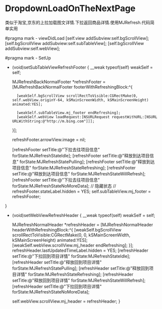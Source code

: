 # DropdownLoadOnTheNextPage
类似于淘宝,京东的上拉加载图文详情.下拉返回商品详情.使用MJRefresh.代码简单实用

#pragma mark - viewDidLoad
    [self.view addSubview:self.bgScrollView];
    [self.bgScrollView addSubview:self.subTableView];
    [self.bgScrollView addSubview:self.webView];

#pragma mark - SetUp
- (void)setSubTableViewRefreshFooter
{
    __weak typeof(self) weakSelf = self;
    
    MJRefreshBackNormalFooter *refreshFooter = [MJRefreshBackNormalFooter footerWithRefreshingBlock:^{
        
        [weakSelf.bgScrollView scrollRectToVisible:CGRectMake(0, self.webView.originY-64, kSMainScreenWidth, kSMainScreenHeight) animated:YES];
        
        [weakSelf.subTableView.mj_footer endRefreshing];
        [weakSelf.webView loadRequest:[NSURLRequest requestWithURL:[NSURL URLWithString:@"http://m.bing.com"]]];
    }];
    
    refreshFooter.arrowView.image = nil;
    
    [refreshFooter setTitle:@"下拉去往项目信息" forState:MJRefreshStateIdle];
    [refreshFooter setTitle:@"释放到达项目信息" forState:MJRefreshStatePulling];
    [refreshFooter setTitle:@"释放到达项目信息" forState:MJRefreshStateRefreshing];
    [refreshFooter setTitle:@"释放到达项目信息" forState:MJRefreshStateWillRefresh];
    [refreshFooter setTitle:@"下拉去往项目信息" forState:MJRefreshStateNoMoreData];
    // 隐藏状态
    //    refreshFooter.stateLabel.hidden = YES;
    self.subTableView.mj_footer = refreshFooter;
    
}
- (void)setWebViewRefreshHeader
{
    __weak typeof(self) weakSelf = self;
    
    MJRefreshNormalHeader *refreshHeader = [MJRefreshNormalHeader headerWithRefreshingBlock:^{
        [weakSelf.bgScrollView scrollRectToVisible:CGRectMake(0, 0, kSMainScreenWidth, kSMainScreenHeight) animated:YES];
        [weakSelf.webView.scrollView.mj_header endRefreshing];
    }];
    refreshHeader.lastUpdatedTimeLabel.hidden = YES;
    [refreshHeader setTitle:@"下拉回到项目详情" forState:MJRefreshStateIdle];
    [refreshHeader setTitle:@"释放回到项目详情" forState:MJRefreshStatePulling];
    [refreshHeader setTitle:@"释放回到项目详情" forState:MJRefreshStateRefreshing];
    [refreshHeader setTitle:@"释放回到项目详情" forState:MJRefreshStateWillRefresh];
    [refreshHeader setTitle:@"下拉回到项目详情" forState:MJRefreshStateNoMoreData];
    
    self.webView.scrollView.mj_header = refreshHeader;
}
